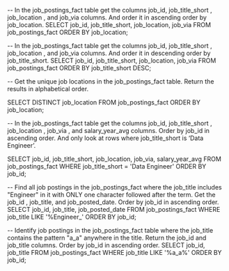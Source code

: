 
-- In the job_postings_fact table get the columns job_id, job_title_short , job_location , and job_via columns. And order it in ascending order by job_location.
SELECT
	job_id,
	job_title_short,
	job_location,
	job_via
FROM
	job_postings_fact
ORDER BY
	job_location;
   

-- In the job_postings_fact table get the columns job_id, job_title_short , job_location , and job_via columns. And order it in descending order by job_title_short.
SELECT
	job_id,
	job_title_short,
	job_location,
	job_via
FROM
	job_postings_fact
ORDER BY
	job_title_short DESC;
    
    
-- Get the unique job locations in the job_postings_fact table. Return the results in alphabetical order.

SELECT DISTINCT
	job_location
FROM
	job_postings_fact
ORDER BY
	job_location;

-- In the job_postings_fact table get the columns job_id, job_title_short , job_location , job_via , and salary_year_avg columns. Order by job_id in ascending order. And only look at rows where job_title_short is ‘Data Engineer’.

SELECT
	job_id,
	job_title_short,
	job_location,
	job_via,
	salary_year_avg
FROM
	job_postings_fact
WHERE
	job_title_short = 'Data Engineer'
ORDER BY
	job_id;


-- Find all job postings in the job_postings_fact where the job_title includes "Engineer" in it with ONLY one character followed after the term. Get the job_id , job_title, and job_posted_date. Order by job_id in ascending order.
SELECT 
	job_id, 
	job_title,
	job_posted_date
FROM 
	job_postings_fact
WHERE 
	job_title LIKE '%Engineer_'
ORDER BY
	job_id;

-- Identify job postings in the job_postings_fact table where the job_title contains the pattern "a_a" anywhere in the title. Return the job_id and job_title columns. Order by job_id in ascending order.
SELECT 
	job_id, 
	job_title
FROM 
	job_postings_fact
WHERE 
	job_title LIKE '%a_a%'
ORDER BY
	job_id;
